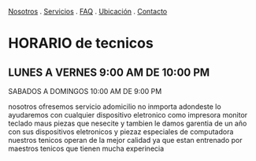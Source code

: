 [Nosotros](./nosotros.md) . [Servicios](./servicios.md) . [FAQ](FAQ.md) . [Ubicación](ubicacion.md) . [Contacto](./contacto.md)

#  HORARIO  de tecnicos
##  LUNES A VERNES 9:00 AM DE 10:00 PM
SABADOS A DOMINGOS 10:00 AM DE 9:00 PM


nosotros ofresemos servicio adomicilio no inmporta adondeste lo  ayudaremos   con cualquier dispositivo eletronico  como impresora monitor  teclado maus 
piezas que nesecite y tambien le damos garentia de un año con sus dispositivos eletronicos y piezaz especiales de computadora nuestros  tenicos operan  de la mejor calidad ya que estan  entrenado por  maestros tenicos  que tienen mucha experinecia 
